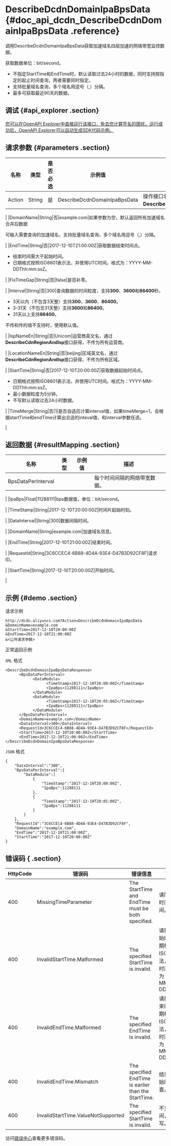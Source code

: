 # DescribeDcdnDomainIpaBpsData {#doc_api_dcdn_DescribeDcdnDomainIpaBpsData .reference}

调用DescribeDcdnDomainIpaBpsData获取加速域名四层加速的网络带宽监控数据。

获取数据单位：bit/second。

-   不指定StartTime和EndTime时，默认读取过去24小时的数据，同时支持按指定的起止时间查询，两者需要同时指定。
-   支持批量域名查询，多个域名用逗号（,）分隔。
-   最多可获取最近90天的数据。

## 调试 {#api_explorer .section}

[您可以在OpenAPI Explorer中直接运行该接口，免去您计算签名的困扰。运行成功后，OpenAPI Explorer可以自动生成SDK代码示例。](https://api.aliyun.com/#product=dcdn&api=DescribeDcdnDomainIpaBpsData&type=RPC&version=2018-01-15)

## 请求参数 {#parameters .section}

|名称|类型|是否必选|示例值|描述|
|--|--|----|---|--|
|Action|String|是|DescribeDcdnDomainIpaBpsData|操作接口名，系统规定参数。取值：**DescribeDcdnDomainIpaBpsData**。

 |
|DomainName|String|否|example.com|如果参数为空，默认返回所有加速域名合并后数据

 可输入需要查询的加速域名，支持批量域名查询，多个域名用逗号（,）分隔。

 |
|EndTime|String|否|2017-12-10T21:00:00Z|获取数据结束时间点。

 -   结束时间需大于起始时间。
-   日期格式按照ISO8601表示法，并使用UTC时间。格式为：YYYY-MM-DDThh:mm:ssZ。

 |
|FixTimeGap|String|否|false|是否补零。

 |
|Interval|String|否|300|查询数据的时间粒度，支持**300**、**3600**和**86400**秒。

 -   3天以内（不包含3天整）支持**300**、**3600**、**86400**。
-   3-31天（不包含31天整）支持**3600**和**86400**。
-   31天以上支持**86400**。

 不传和传的值不支持时，使用默认值。

 |
|IspNameEn|String|否|Unicom|运营商英文名，通过**DescribeCdnRegionAndIsp**接口获得，不传为所有运营商。

 |
|LocationNameEn|String|否|beijing|区域英文名，通过**DescribeCdnRegionAndIsp**接口获得，不传为所有区域。

 |
|StartTime|String|否|2017-12-10T20:00:00Z|获取数据起始时间点。

 -   日期格式按照ISO8601表示法，并使用UTC时间。格式为：YYYY-MM-DDThh:mm:ssZ。
-   最小数据粒度为5分钟。
-   不写默认读取过去24小时数据。

 |
|TimeMerge|String|否|1|是否自适应计算interval值，如果timeMerge=1，会根据startTime和endTime计算出合适的inteval值，和interval参数任选。

 |

## 返回数据 {#resultMapping .section}

|名称|类型|示例值|描述|
|--|--|---|--|
|BpsDataPerInterval| | |每个时间间隔的网络带宽数据。

 |
|IpaBps|Float|11288111|bps数据值，单位：bit/second。

 |
|TimeStamp|String|2017-12-10T20:00:00Z|时间片起始时刻。

 |
|DataInterval|String|300|数据间隔时间。

 |
|DomainName|String|example.com|加速域名信息。

 |
|EndTime|String|2017-12-10T21:00:00Z|结束时间。

 |
|RequestId|String|3C6CCEC4-6B88-4D4A-93E4-D47B3D92CF8F|请求ID。

 |
|StartTime|String|2017-12-10T20:00:00Z|开始时间。

 |

## 示例 {#demo .section}

请求示例

``` {#request_demo}
http://dcdn.aliyuncs.com?Action=DescribeDcdnDomainIpaBpsData
&DomainName=example.com
&StartTime=2017-12-10T20:00:00Z
&EndTime=2017-12-10T21:00:00Z
&<公共请求参数>
```

正常返回示例

`XML` 格式

``` {#xml_return_success_demo}
<DescribeDcdnDomainIpaBpsDataResponse>
	  <BpsDataPerInterval>
		    <DataModule>
			      <TimeStamp>2017-12-10T20:00:00Z</TimeStamp>
			      <IpaBps>11288111</IpaBps>
		    </DataModule>
		    <DataModule>
			      <TimeStamp>2017-12-10T20:05:00Z</TimeStamp>
			      <IpaBps>11288111</IpaBps>
		    </DataModule>
	  </BpsDataPerInterval>
	  <DomainName>example.com</DomainName>
	  <DataInterval>300</DataInterval>
	  <RequestId>3C6CCEC4-6B88-4D4A-93E4-D47B3D92CF8F</RequestId>
	  <StartTime>2017-12-10T20:00:00Z</StartTime>
	  <EndTime>2017-12-10T21:00:00Z</EndTime>
</DescribeDcdnDomainIpaBpsDataResponse>
```

`JSON` 格式

``` {#json_return_success_demo}
{
	"DataInterval":"300",
	"BpsDataPerInterval":{
		"DataModule":[
			{
				"TimeStamp":"2017-12-10T20:00:00Z",
				"IpaBps":11288111
			},
			{
				"TimeStamp":"2017-12-10T20:05:00Z",
				"IpaBps":11288111
			}
		]
	},
	"RequestId":"3C6CCEC4-6B88-4D4A-93E4-D47B3D92CF8F",
	"DomainName":"example.com",
	"EndTime":"2017-12-10T21:00:00Z",
	"StartTime":"2017-12-10T20:00:00Z"
}
```

## 错误码 { .section}

|HttpCode|错误码|错误信息|描述|
|--------|---|----|--|
|400|MissingTimeParameter|The StartTime and EndTime must be both specified.|请同时提供开始时间和结束时间。|
|400|InvalidStartTime.Malformed|The specified StartTime is invalid.|请提供正确的开始时间格式。日期格式按照ISO8601表示法，并使用UTC时间。\\n格式为：YYYY-MM-DDThh:mm:ssZ|
|400|InvalidEndTime.Malformed|The specified EndTime is invalid.|请提供正确的结束时间格式。日期格式按照ISO8601表示法，并使用UTC时间。 格式为：YYYY-MM-DDThh:mm:ssZ|
|400|InvalidEndTime.Mismatch|The specified EndTime is earlier than the StartTime.|结束时间早于开始时间，请检查。|
|400|InvalidStartTime.ValueNotSupported|The specified StartTime is invalid.|不支持该开始时间，请重新填写。|

访问[错误中心](https://error-center.aliyun.com/status/product/dcdn)查看更多错误码。

